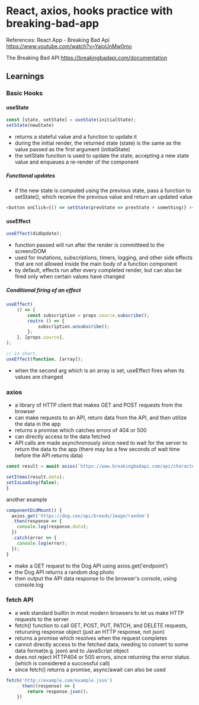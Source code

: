 # React, axios, hooks practice with breaking-bad-app

References: 
React App - Breaking Bad Api
https://www.youtube.com/watch?v=YaioUnMw0mo

The Breaking Bad API
https://breakingbadapi.com/documentation

## Learnings
### Basic Hooks
#### useState

```javascript
const [state, setState] = useState(initialState);
setState(newState)
```

- returns a stateful value and a function to update it
- during the initial render, the returned state (state) is the same as the value passed as the first argument (initialState)
- the setState function is used to update the state, accepting a new state value and enqueues a re-render of the component

##### Functional updates
- if the new state is computed using the previous state, pass a function to setState(), which receive the previous value and return an updated value

```javascript
<button onClick={() => setState(prevState => prevState + something)} ></button>
```

#### useEffect

```javascript
useEffect(didUpdate);
```

- function passed will run after the render is committeed to the screen/DOM
- used for mutations, subscriptions, timers, logging, and other side effects that are not allowed inside the main body of a function component 
- by default, effects run after every completed render, but can also be fired only when certain values have changed

##### Conditional firing of an effect

```javascript
useEffect(
    () => {
        const subscription = props.source.subscribe();
        reutrn () => {
            subscription.unsubscribe();
        };
    }, [props.source],
);

// in short,
useEffect(function, [array]);
```

- when the second arg which is an array is set, useEffect fires when its values are changed 

### axios
- a library of HTTP client that makes GET and POST requests from the browser
- can make requests to an API, return data from the API, and then utilize the data in the app
- returns a promise which catches errors of 404 or 500
- can directly access to the data fetched
- API calls are made asynchronously since need to wait for the server to return the data to the app (there may be a few seconds of wait time before the API returns data)

```javascript
const result = await axios(`https://www.breakingbadapi.com/api/characters?name=${query}`)

setItems(result.data);
setIsLoading(false);
}
```

another example
```javascript
componentDidMount() {
  axios.get('https://dog.ceo/api/breeds/image/random')
  .then(response => {
    console.log(response.data);
  })
  .catch(error => {
    console.log(error);
  });
}
```
- make a GET request to the Dog API using axios.get('endpoint')
- the Dog API returns a random dog photo
- then output the API data response to the browser's console, using console.log



### fetch API
- a web standard builtin in most modern browsers to let us make HTTP requests to the server
- fetch() function to call GET, POST, PUT, PATCH, and DELETE requests, returuning response object (just an HTTP response, not json)
- returns a promise which resolves when the request completes
- cannot directly access to the fetched data, needing to convert to some data format(e.g. json) and to JavaScript object
- does not reject HTTP404 or 500 errors, since returning the error status (which is considered a successful call)
- since fetch() returns a promise, async/await can also be used

```javascript
fetch('http://example.com/example.json')
    . then((response) => {
        return response.json();
    })
```

